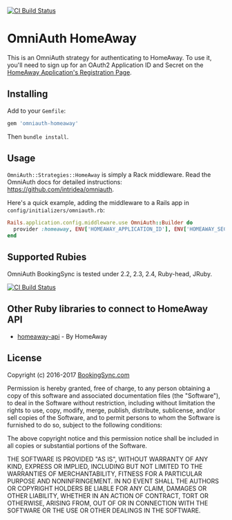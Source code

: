 [![CI Build
Status](https://secure.travis-ci.org/BookingSync/omniauth-homeaway.png)](http://travis-ci.org/BookingSync/omniauth-homeaway)

# OmniAuth HomeAway

This is an OmniAuth strategy for authenticating to HomeAway. To
use it, you'll need to sign up for an OAuth2 Application ID and Secret
on the [HomeAway Application's Registration Page](https://www.homeaway.com/platform/).

## Installing

Add to your `Gemfile`:

```ruby
gem 'omniauth-homeaway'
```

Then `bundle install`.

## Usage

`OmniAuth::Strategies::HomeAway` is simply a Rack middleware. Read the OmniAuth docs for detailed instructions: https://github.com/intridea/omniauth.

Here's a quick example, adding the middleware to a Rails app in `config/initializers/omniauth.rb`:

```ruby
Rails.application.config.middleware.use OmniAuth::Builder do
  provider :homeaway, ENV['HOMEAWAY_APPLICATION_ID'], ENV['HOMEAWAY_SECRET']
end
```

## Supported Rubies

OmniAuth BookingSync is tested under 2.2, 2.3, 2.4, Ruby-head, JRuby.

[![CI Build
Status](https://secure.travis-ci.org/BookingSync/omniauth-homeaway.png)](http://travis-ci.org/BookingSync/omniauth-homeaway)

## Other Ruby libraries to connect to HomeAway API

* [homeaway-api](https://github.com/homeaway/homeaway_api_ruby) - By HomeAway

## License

Copyright (c) 2016-2017 [BookingSync.com](https://www.bookingsync.com)

Permission is hereby granted, free of charge, to any person obtaining a copy of this software and associated documentation files (the "Software"), to deal in the Software without restriction, including without limitation the rights to use, copy, modify, merge, publish, distribute, sublicense, and/or sell copies of the Software, and to permit persons to whom the Software is furnished to do so, subject to the following conditions:

The above copyright notice and this permission notice shall be included in all copies or substantial portions of the Software.

THE SOFTWARE IS PROVIDED "AS IS", WITHOUT WARRANTY OF ANY KIND, EXPRESS OR IMPLIED, INCLUDING BUT NOT LIMITED TO THE WARRANTIES OF MERCHANTABILITY, FITNESS FOR A PARTICULAR PURPOSE AND NONINFRINGEMENT. IN NO EVENT SHALL THE AUTHORS OR COPYRIGHT HOLDERS BE LIABLE FOR ANY CLAIM, DAMAGES OR OTHER LIABILITY, WHETHER IN AN ACTION OF CONTRACT, TORT OR OTHERWISE, ARISING FROM, OUT OF OR IN CONNECTION WITH THE SOFTWARE OR THE USE OR OTHER DEALINGS IN THE SOFTWARE.
